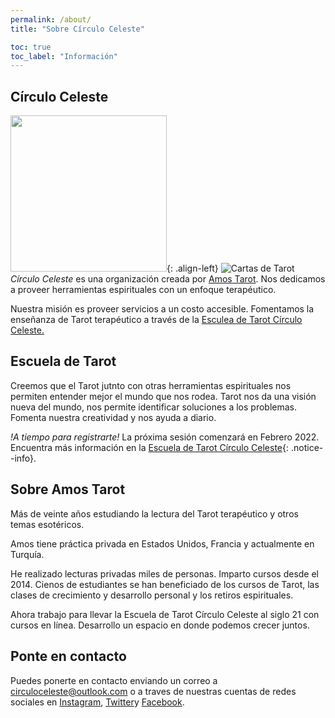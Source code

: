 ```yaml
---
permalink: /about/
title: "Sobre Círculo Celeste"

toc: true
toc_label: "Información"
---
```


## Círculo Celeste

<img src="https://algzb.github.io/tarot/img/deck/tarot-world.jpg" width="250">{: .align-left}
![Cartas de Tarot](https://images.unsplash.com/photo-1600429991827-5224817554f8?ixlib=rb-1.2.1&ixid=MnwxMjA3fDB8MHxwaG90by1wYWdlfHx8fGVufDB8fHx8&auto=format&fit=crop&w=870&q=80)
*Círculo Celeste* es una organización creada por [Amos Tarot](#sobre-amos-tarot). Nos dedicamos a proveer herramientas espirituales con un enfoque terapéutico.

Nuestra misión es proveer servicios a un costo accesible. Fomentamos la enseñanza de Tarot terapéutico a través de la [Esculea de Tarot Círculo Celeste.](/escuela-de-tarot/)

## Escuela de Tarot

Creemos que el Tarot jutnto con otras herramientas espirituales nos permiten entender mejor el mundo que nos rodea. Tarot nos da una visión nueva del mundo, nos permite identificar soluciones a los problemas. Fomenta nuestra creatividad y nos ayuda a diario.

*!A tiempo para registrarte!* La próxima sesión comenzará en Febrero 2022. Encuentra más información en la [Escuela de Tarot Círculo Celeste](/esuela-de-tarot){: .notice--info}.


## Sobre Amos Tarot

Más de veinte años estudiando la lectura del Tarot terapéutico y otros temas esotéricos.

Amos tiene práctica privada en Estados Unidos, Francia y actualmente en Turquía.

He realizado lecturas privadas miles de personas. Imparto cursos desde el 2014. Cienos de estudiantes se han beneficiado de los cursos de Tarot, las clases de crecimiento y desarrollo personal y los retiros espirituales.

Ahora trabajo para llevar la Escuela de Tarot Círculo Celeste al siglo 21 con cursos en línea. Desarrollo un espacio en donde podemos crecer juntos.

## Ponte en contacto

Puedes ponerte en contacto enviando un correo a circuloceleste@outlook.com o a traves de nuestras cuentas de redes sociales en [Instagram](https://instagram.com/amos.tarot), [Twitter](https://twitter.com/amostarot)y [Facebook](https://facebook.com/amostarot).
